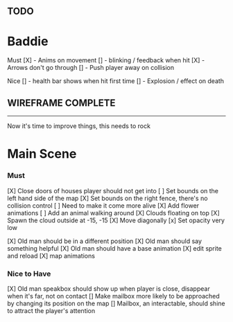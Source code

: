 
TODO
-----

# Baddie 

Must 
[X] - Anims on movement
[] - blinking / feedback when hit
[X] - Arrows don't go through
[] - Push player away on collision

Nice
[] - health bar shows when hit first time
[] - Explosion / effect on death


WIREFRAME COMPLETE 
------------------
------------------

Now it's time to improve things, this needs to rock

# Main Scene

### Must
[X] Close doors of houses player should not get into 
[ ] Set bounds on the left hand side of the map
[X] Set bounds on the right fence, there's no collision control
[ ] Need to make it come more alive
   [X] Add flower animations
   [ ] Add an animal walking around
   [X] Clouds floating on top
      [X] Spawn the cloud outside at -15, -15
      [X] Move diagonally
      [x] Set opacity very low

[X] Old man should be in a different position
[X] Old man should say something helpful
[X] Old man should have a base animation
   [X] edit sprite and reload
   [X] map animations

### Nice to Have

[X] Old man speakbox should show up when player is close, disappear when it's far, not on contact
[] Make mailbox more likely to be approached by changing its position on the map
[] Mailbox, an interactable, should shine to attract the player's attention


